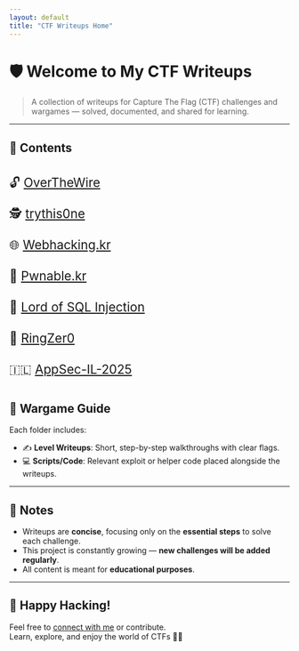```yaml
---
layout: default
title: "CTF Writeups Home"
---
```


# 🛡️ Welcome to My CTF Writeups

> A collection of writeups for Capture The Flag (CTF) challenges and wargames — solved, documented, and shared for learning.

---

## 📁 Contents

<div style="font-size: 1.4rem; line-height: 2.5;">
  <ul style="list-style-type: none; padding: 0;">
    <li>🔓 <a href="./overthewire/">OverTheWire</a></li>
    <li>🕵️ <a href="./trythis0ne/">trythis0ne</a></li>
    <li>🌐 <a href="./webhacking.kr/">Webhacking.kr</a></li>
    <li>🧨 <a href="./pwnable.kr/">Pwnable.kr</a></li>
    <li>🧮 <a href="./lord-of-sql-injection/">Lord of SQL Injection</a></li>
    <li>🎯 <a href="./ringzer0">RingZer0</a></li>
    <li>🇮🇱 <a href="./appSec-IL-2025/">AppSec-IL-2025</a></li>
  </ul>
</div>



## 🧭 Wargame Guide

Each folder includes:
- ✍️ **Level Writeups**: Short, step-by-step walkthroughs with clear flags.
- 💻 **Scripts/Code**: Relevant exploit or helper code placed alongside the writeups.

---

## 📝 Notes

- Writeups are **concise**, focusing only on the **essential steps** to solve each challenge.
- This project is constantly growing — **new challenges will be added regularly**.
- All content is meant for **educational purposes**.

---

## 🙌 Happy Hacking!

Feel free to [connect with me](https://github.com/avishaigonen123) or contribute.  
Learn, explore, and enjoy the world of CTFs 🧠💥

